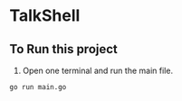 # TalkShell
## To Run this project
1. Open one terminal and run the main file.
```
go run main.go
```
